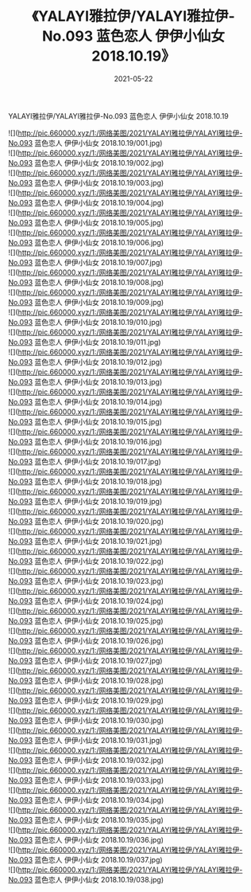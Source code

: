 ﻿---
layout: post
title:  《YALAYI雅拉伊/YALAYI雅拉伊-No.093 蓝色恋人 伊伊小仙女 2018.10.19》
date:   2021-05-22
img: http://pic.660000.xyz/1:/网络美图/2021/YALAYI雅拉伊/YALAYI雅拉伊-No.093 蓝色恋人 伊伊小仙女 2018.10.19/000.jpg
categories: [美女, 清纯, 唯美]
---

YALAYI雅拉伊/YALAYI雅拉伊-No.093 蓝色恋人 伊伊小仙女 2018.10.19

 ![](http://pic.660000.xyz/1:/网络美图/2021/YALAYI雅拉伊/YALAYI雅拉伊-No.093 蓝色恋人 伊伊小仙女 2018.10.19/001.jpg) <br>![](http://pic.660000.xyz/1:/网络美图/2021/YALAYI雅拉伊/YALAYI雅拉伊-No.093 蓝色恋人 伊伊小仙女 2018.10.19/002.jpg) <br>![](http://pic.660000.xyz/1:/网络美图/2021/YALAYI雅拉伊/YALAYI雅拉伊-No.093 蓝色恋人 伊伊小仙女 2018.10.19/003.jpg) <br>![](http://pic.660000.xyz/1:/网络美图/2021/YALAYI雅拉伊/YALAYI雅拉伊-No.093 蓝色恋人 伊伊小仙女 2018.10.19/004.jpg) <br>![](http://pic.660000.xyz/1:/网络美图/2021/YALAYI雅拉伊/YALAYI雅拉伊-No.093 蓝色恋人 伊伊小仙女 2018.10.19/005.jpg) <br>![](http://pic.660000.xyz/1:/网络美图/2021/YALAYI雅拉伊/YALAYI雅拉伊-No.093 蓝色恋人 伊伊小仙女 2018.10.19/006.jpg) <br>![](http://pic.660000.xyz/1:/网络美图/2021/YALAYI雅拉伊/YALAYI雅拉伊-No.093 蓝色恋人 伊伊小仙女 2018.10.19/007.jpg) <br>![](http://pic.660000.xyz/1:/网络美图/2021/YALAYI雅拉伊/YALAYI雅拉伊-No.093 蓝色恋人 伊伊小仙女 2018.10.19/008.jpg) <br>![](http://pic.660000.xyz/1:/网络美图/2021/YALAYI雅拉伊/YALAYI雅拉伊-No.093 蓝色恋人 伊伊小仙女 2018.10.19/009.jpg) <br>![](http://pic.660000.xyz/1:/网络美图/2021/YALAYI雅拉伊/YALAYI雅拉伊-No.093 蓝色恋人 伊伊小仙女 2018.10.19/010.jpg) <br>![](http://pic.660000.xyz/1:/网络美图/2021/YALAYI雅拉伊/YALAYI雅拉伊-No.093 蓝色恋人 伊伊小仙女 2018.10.19/011.jpg) <br>![](http://pic.660000.xyz/1:/网络美图/2021/YALAYI雅拉伊/YALAYI雅拉伊-No.093 蓝色恋人 伊伊小仙女 2018.10.19/012.jpg) <br>![](http://pic.660000.xyz/1:/网络美图/2021/YALAYI雅拉伊/YALAYI雅拉伊-No.093 蓝色恋人 伊伊小仙女 2018.10.19/013.jpg) <br>![](http://pic.660000.xyz/1:/网络美图/2021/YALAYI雅拉伊/YALAYI雅拉伊-No.093 蓝色恋人 伊伊小仙女 2018.10.19/014.jpg) <br>![](http://pic.660000.xyz/1:/网络美图/2021/YALAYI雅拉伊/YALAYI雅拉伊-No.093 蓝色恋人 伊伊小仙女 2018.10.19/015.jpg) <br>![](http://pic.660000.xyz/1:/网络美图/2021/YALAYI雅拉伊/YALAYI雅拉伊-No.093 蓝色恋人 伊伊小仙女 2018.10.19/016.jpg) <br>![](http://pic.660000.xyz/1:/网络美图/2021/YALAYI雅拉伊/YALAYI雅拉伊-No.093 蓝色恋人 伊伊小仙女 2018.10.19/017.jpg) <br>![](http://pic.660000.xyz/1:/网络美图/2021/YALAYI雅拉伊/YALAYI雅拉伊-No.093 蓝色恋人 伊伊小仙女 2018.10.19/018.jpg) <br>![](http://pic.660000.xyz/1:/网络美图/2021/YALAYI雅拉伊/YALAYI雅拉伊-No.093 蓝色恋人 伊伊小仙女 2018.10.19/019.jpg) <br>![](http://pic.660000.xyz/1:/网络美图/2021/YALAYI雅拉伊/YALAYI雅拉伊-No.093 蓝色恋人 伊伊小仙女 2018.10.19/020.jpg) <br>![](http://pic.660000.xyz/1:/网络美图/2021/YALAYI雅拉伊/YALAYI雅拉伊-No.093 蓝色恋人 伊伊小仙女 2018.10.19/021.jpg) <br>![](http://pic.660000.xyz/1:/网络美图/2021/YALAYI雅拉伊/YALAYI雅拉伊-No.093 蓝色恋人 伊伊小仙女 2018.10.19/022.jpg) <br>![](http://pic.660000.xyz/1:/网络美图/2021/YALAYI雅拉伊/YALAYI雅拉伊-No.093 蓝色恋人 伊伊小仙女 2018.10.19/023.jpg) <br>![](http://pic.660000.xyz/1:/网络美图/2021/YALAYI雅拉伊/YALAYI雅拉伊-No.093 蓝色恋人 伊伊小仙女 2018.10.19/024.jpg) <br>![](http://pic.660000.xyz/1:/网络美图/2021/YALAYI雅拉伊/YALAYI雅拉伊-No.093 蓝色恋人 伊伊小仙女 2018.10.19/025.jpg) <br>![](http://pic.660000.xyz/1:/网络美图/2021/YALAYI雅拉伊/YALAYI雅拉伊-No.093 蓝色恋人 伊伊小仙女 2018.10.19/026.jpg) <br>![](http://pic.660000.xyz/1:/网络美图/2021/YALAYI雅拉伊/YALAYI雅拉伊-No.093 蓝色恋人 伊伊小仙女 2018.10.19/027.jpg) <br>![](http://pic.660000.xyz/1:/网络美图/2021/YALAYI雅拉伊/YALAYI雅拉伊-No.093 蓝色恋人 伊伊小仙女 2018.10.19/028.jpg) <br>![](http://pic.660000.xyz/1:/网络美图/2021/YALAYI雅拉伊/YALAYI雅拉伊-No.093 蓝色恋人 伊伊小仙女 2018.10.19/029.jpg) <br>![](http://pic.660000.xyz/1:/网络美图/2021/YALAYI雅拉伊/YALAYI雅拉伊-No.093 蓝色恋人 伊伊小仙女 2018.10.19/030.jpg) <br>![](http://pic.660000.xyz/1:/网络美图/2021/YALAYI雅拉伊/YALAYI雅拉伊-No.093 蓝色恋人 伊伊小仙女 2018.10.19/031.jpg) <br>![](http://pic.660000.xyz/1:/网络美图/2021/YALAYI雅拉伊/YALAYI雅拉伊-No.093 蓝色恋人 伊伊小仙女 2018.10.19/032.jpg) <br>![](http://pic.660000.xyz/1:/网络美图/2021/YALAYI雅拉伊/YALAYI雅拉伊-No.093 蓝色恋人 伊伊小仙女 2018.10.19/033.jpg) <br>![](http://pic.660000.xyz/1:/网络美图/2021/YALAYI雅拉伊/YALAYI雅拉伊-No.093 蓝色恋人 伊伊小仙女 2018.10.19/034.jpg) <br>![](http://pic.660000.xyz/1:/网络美图/2021/YALAYI雅拉伊/YALAYI雅拉伊-No.093 蓝色恋人 伊伊小仙女 2018.10.19/035.jpg) <br>![](http://pic.660000.xyz/1:/网络美图/2021/YALAYI雅拉伊/YALAYI雅拉伊-No.093 蓝色恋人 伊伊小仙女 2018.10.19/036.jpg) <br>![](http://pic.660000.xyz/1:/网络美图/2021/YALAYI雅拉伊/YALAYI雅拉伊-No.093 蓝色恋人 伊伊小仙女 2018.10.19/037.jpg) <br>![](http://pic.660000.xyz/1:/网络美图/2021/YALAYI雅拉伊/YALAYI雅拉伊-No.093 蓝色恋人 伊伊小仙女 2018.10.19/038.jpg) <br>